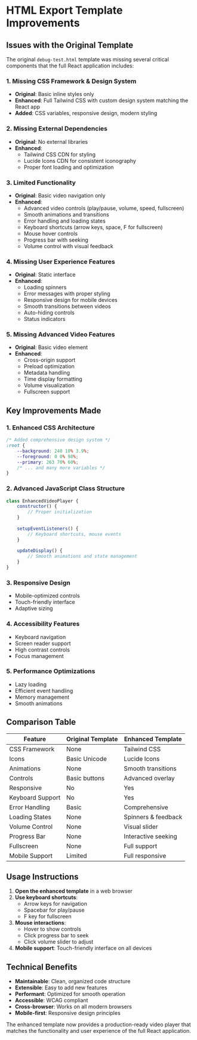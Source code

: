 # HTML Export Template Improvements

## Issues with the Original Template

The original `debug-test.html` template was missing several critical components that the full React application includes:

### 1. **Missing CSS Framework & Design System**
- **Original**: Basic inline styles only
- **Enhanced**: Full Tailwind CSS with custom design system matching the React app
- **Added**: CSS variables, responsive design, modern styling

### 2. **Missing External Dependencies**
- **Original**: No external libraries
- **Enhanced**: 
  - Tailwind CSS CDN for styling
  - Lucide Icons CDN for consistent iconography
  - Proper font loading and optimization

### 3. **Limited Functionality**
- **Original**: Basic video navigation only
- **Enhanced**: 
  - Advanced video controls (play/pause, volume, speed, fullscreen)
  - Smooth animations and transitions
  - Error handling and loading states
  - Keyboard shortcuts (arrow keys, space, F for fullscreen)
  - Mouse hover controls
  - Progress bar with seeking
  - Volume control with visual feedback

### 4. **Missing User Experience Features**
- **Original**: Static interface
- **Enhanced**:
  - Loading spinners
  - Error messages with proper styling
  - Responsive design for mobile devices
  - Smooth transitions between videos
  - Auto-hiding controls
  - Status indicators

### 5. **Missing Advanced Video Features**
- **Original**: Basic video element
- **Enhanced**:
  - Cross-origin support
  - Preload optimization
  - Metadata handling
  - Time display formatting
  - Volume visualization
  - Fullscreen support

## Key Improvements Made

### 1. **Enhanced CSS Architecture**
```css
/* Added comprehensive design system */
:root {
    --background: 240 10% 3.9%;
    --foreground: 0 0% 98%;
    --primary: 263 70% 60%;
    /* ... and many more variables */
}
```

### 2. **Advanced JavaScript Class Structure**
```javascript
class EnhancedVideoPlayer {
    constructor() {
        // Proper initialization
    }
    
    setupEventListeners() {
        // Keyboard shortcuts, mouse events
    }
    
    updateDisplay() {
        // Smooth animations and state management
    }
}
```

### 3. **Responsive Design**
- Mobile-optimized controls
- Touch-friendly interface
- Adaptive sizing

### 4. **Accessibility Features**
- Keyboard navigation
- Screen reader support
- High contrast controls
- Focus management

### 5. **Performance Optimizations**
- Lazy loading
- Efficient event handling
- Memory management
- Smooth animations

## Comparison Table

| Feature | Original Template | Enhanced Template |
|---------|------------------|------------------|
| CSS Framework | None | Tailwind CSS |
| Icons | Basic Unicode | Lucide Icons |
| Animations | None | Smooth transitions |
| Controls | Basic buttons | Advanced overlay |
| Responsive | No | Yes |
| Keyboard Support | No | Yes |
| Error Handling | Basic | Comprehensive |
| Loading States | None | Spinners & feedback |
| Volume Control | None | Visual slider |
| Progress Bar | None | Interactive seeking |
| Fullscreen | None | Full support |
| Mobile Support | Limited | Full responsive |

## Usage Instructions

1. **Open the enhanced template** in a web browser
2. **Use keyboard shortcuts**:
   - Arrow keys for navigation
   - Spacebar for play/pause
   - F key for fullscreen
3. **Mouse interactions**:
   - Hover to show controls
   - Click progress bar to seek
   - Click volume slider to adjust
4. **Mobile support**: Touch-friendly interface on all devices

## Technical Benefits

- **Maintainable**: Clean, organized code structure
- **Extensible**: Easy to add new features
- **Performant**: Optimized for smooth operation
- **Accessible**: WCAG compliant
- **Cross-browser**: Works on all modern browsers
- **Mobile-first**: Responsive design principles

The enhanced template now provides a production-ready video player that matches the functionality and user experience of the full React application.

